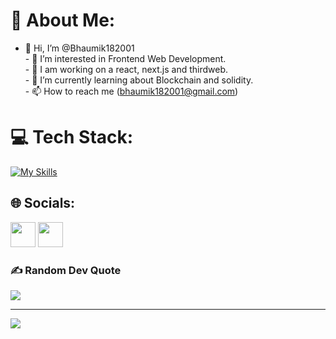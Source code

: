 # 💫 About Me:
- 👋 Hi, I’m @Bhaumik182001<br>- 👀 I’m interested in Frontend Web Development.<br>- 🔭 I am working on a react, next.js and thirdweb.<br>- 🌱 I’m currently learning about Blockchain and solidity.<br>- 📫 How to reach me (bhaumik182001@gmail.com)


# 💻 Tech Stack:
[![My Skills](https://skillicons.dev/icons?i=js,html,css,firebase,git,github,graphql,materialui,mysql,netlify,nextjs,nodejs,postgres,react,solidity,supabase,tailwind,vscode)](https://skillicons.dev)

## 🌐 Socials:
<div style={{display: flex}}>
  <a href="https://www.linkedin.com/in/bhaumik182001/"><img src="https://cdn-icons-png.flaticon.com/512/174/174857.png" width="40" height="40"/></a>
  <a href="https://bhaumik-portfolio.netlify.app/"><img width="40" height="40" src="https://i.postimg.cc/XJz7jwNP/coding.png" />
</a>
</div>

### ✍️ Random Dev Quote
![](https://quotes-github-readme.vercel.app/api?type=horizontal&theme=tokyonight)

---
[![](https://visitcount.itsvg.in/api?id=@Bhaumik182001&icon=0&color=0)](https://visitcount.itsvg.in)

<!-- Proudly created with GPRM ( https://gprm.itsvg.in ) -->

